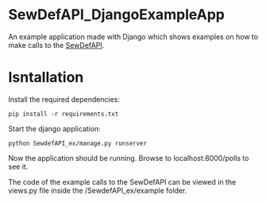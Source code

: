 # SewDefAPI_DjangoExampleApp
An example application made with Django which shows examples on how to make calls to the [SewDefAPI](https://sewdef.inlocrobotics.com/apidoc).

# Isntallation
Install the required dependencies:
```
pip install -r requirements.txt
```

Start the django application:
```
python SewdefAPI_ex/manage.py runserver
```

Now the application should be running. 
Browse to localhost:8000/polls to see it.

The code of the example calls to the SewDefAPI can be viewed in the views.py file inside the /SewdefAPI_ex/example folder.
